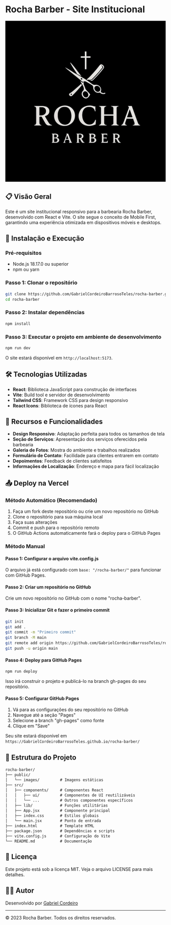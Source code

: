 # Rocha Barber - Site Institucional

![Rocha Barber Logo](./public/images/logo.png)

## 📋 Visão Geral

Este é um site institucional responsivo para a barbearia Rocha Barber, desenvolvido com React e Vite. O site segue o conceito de Mobile First, garantindo uma experiência otimizada em dispositivos móveis e desktops.

## 🚀 Instalação e Execução

### Pré-requisitos

- Node.js 18.17.0 ou superior
- npm ou yarn

### Passo 1: Clonar o repositório

```bash
git clone https://github.com/GabrielCordeiroBarrosoTeles/rocha-barber.git
cd rocha-barber
```

### Passo 2: Instalar dependências

```bash
npm install
```

### Passo 3: Executar o projeto em ambiente de desenvolvimento

```bash
npm run dev
```

O site estará disponível em `http://localhost:5173`.

## 🛠️ Tecnologias Utilizadas

- **React**: Biblioteca JavaScript para construção de interfaces
- **Vite**: Build tool e servidor de desenvolvimento
- **Tailwind CSS**: Framework CSS para design responsivo
- **React Icons**: Biblioteca de ícones para React

## 📱 Recursos e Funcionalidades

- **Design Responsivo**: Adaptação perfeita para todos os tamanhos de tela
- **Seção de Serviços**: Apresentação dos serviços oferecidos pela barbearia
- **Galeria de Fotos**: Mostra do ambiente e trabalhos realizados
- **Formulário de Contato**: Facilidade para clientes entrarem em contato
- **Depoimentos**: Feedback de clientes satisfeitos
- **Informações de Localização**: Endereço e mapa para fácil localização

## 📤 Deploy na Vercel

### Método Automático (Recomendado)

1. Faça um fork deste repositório ou crie um novo repositório no GitHub
2. Clone o repositório para sua máquina local
3. Faça suas alterações
4. Commit e push para o repositório remoto
5. O GitHub Actions automaticamente fará o deploy para o GitHub Pages

### Método Manual

#### Passo 1: Configurar o arquivo vite.config.js

O arquivo já está configurado com `base: "/rocha-barber/"` para funcionar com GitHub Pages.

#### Passo 2: Criar um repositório no GitHub

Crie um novo repositório no GitHub com o nome "rocha-barber".

#### Passo 3: Inicializar Git e fazer o primeiro commit

```bash
git init
git add .
git commit -m "Primeiro commit"
git branch -M main
git remote add origin https://github.com/GabrielCordeiroBarrosoTeles/rocha-barber.git
git push -u origin main
```

#### Passo 4: Deploy para GitHub Pages

```bash
npm run deploy
```

Isso irá construir o projeto e publicá-lo na branch gh-pages do seu repositório.

#### Passo 5: Configurar GitHub Pages

1. Vá para as configurações do seu repositório no GitHub
2. Navegue até a seção "Pages"
3. Selecione a branch "gh-pages" como fonte
4. Clique em "Save"

Seu site estará disponível em `https://GabrielCordeiroBarrosoTeles.github.io/rocha-barber/`

## 🧩 Estrutura do Projeto

```
rocha-barber/
├── public/
│   └── images/         # Imagens estáticas
├── src/
│   ├── components/     # Componentes React
│   │   ├── ui/         # Componentes de UI reutilizáveis
│   │   └── ...         # Outros componentes específicos
│   ├── lib/            # Funções utilitárias
│   ├── App.jsx         # Componente principal
│   ├── index.css       # Estilos globais
│   └── main.jsx        # Ponto de entrada
├── index.html          # Template HTML
├── package.json        # Dependências e scripts
├── vite.config.js      # Configuração do Vite
└── README.md           # Documentação
```

## 📝 Licença

Este projeto está sob a licença MIT. Veja o arquivo LICENSE para mais detalhes.

## 👨‍💻 Autor

Desenvolvido por [Gabriel Cordeiro](https://github.com/GabrielCordeiroBarrosoTeles)

---

© 2023 Rocha Barber. Todos os direitos reservados.
